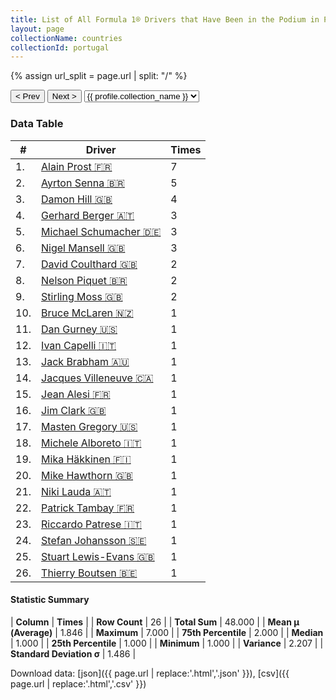 ```yaml
---
title: List of All Formula 1® Drivers that Have Been in the Podium in Portugal by Number of Times
layout: page
collectionName: countries
collectionId: portugal
---
```


{% assign url_split = page.url | split: "/" %}
<div id="collection-navigation">
<button onclick="selector.options[selector.selectedIndex-1].value && (window.location = selector.options[selector.selectedIndex-1].value);">&lt; Prev</button>
<button onclick="selector.options[selector.selectedIndex+1].value && (window.location = selector.options[selector.selectedIndex+1].value);">Next &gt;</button>
<select id="selector" onchange="this.options[this.selectedIndex].value && (window.location = this.options[this.selectedIndex].value);">
  {% for collectionId in site.data[page.collectionName].refs %}
    {% if collectionId == page.collectionId %}
      {% assign selected = "selected" %}
    {% else %}
      {% assign selected = "" %}
    {% endif %}
    {% assign profile = site.data[page.collectionName][collectionId].profile %}
    <option value="/f1/{{ page.collectionName }}/{{ collectionId }}/{{ url_split[4] }}" {{ selected }}>{{ profile.collection_name }}</option>
  {% endfor %}
</select>
</div>

<canvas id="chart" width="400" height="180"></canvas>
<script>
var data = {
    "datasets": [
        {
            "backgroundColor": [
                "#9C8E8D",
                "#9C8E8D",
                "#9C8E8D",
                "#9C8E8D",
                "#9C8E8D",
                "#9C8E8D",
                "#9C8E8D",
                "#9C8E8D",
                "#9C8E8D",
                "#9C8E8D",
                "#9C8E8D",
                "#9C8E8D",
                "#9C8E8D",
                "#9C8E8D",
                "#9C8E8D",
                "#9C8E8D",
                "#9C8E8D",
                "#9C8E8D",
                "#9C8E8D",
                "#9C8E8D",
                "#9C8E8D",
                "#9C8E8D",
                "#9C8E8D",
                "#9C8E8D",
                "#9C8E8D",
                "#9C8E8D"
            ],
            "borderColor": [
                "#1D181E",
                "#1D181E",
                "#1D181E",
                "#1D181E",
                "#1D181E",
                "#1D181E",
                "#1D181E",
                "#1D181E",
                "#1D181E",
                "#1D181E",
                "#1D181E",
                "#1D181E",
                "#1D181E",
                "#1D181E",
                "#1D181E",
                "#1D181E",
                "#1D181E",
                "#1D181E",
                "#1D181E",
                "#1D181E",
                "#1D181E",
                "#1D181E",
                "#1D181E",
                "#1D181E",
                "#1D181E",
                "#1D181E"
            ],
            "borderWidth": 1,
            "data": [
                7.0,
                5.0,
                4.0,
                3.0,
                3.0,
                3.0,
                2.0,
                2.0,
                2.0,
                1.0,
                1.0,
                1.0,
                1.0,
                1.0,
                1.0,
                1.0,
                1.0,
                1.0,
                1.0,
                1.0,
                1.0,
                1.0,
                1.0,
                1.0,
                1.0,
                1.0
            ],
            "label": "Times"
        }
    ],
    "labels": [
        "Alain Prost",
        "Ayrton Senna",
        "Damon Hill",
        "Gerhard Berger",
        "Michael Schumacher",
        "Nigel Mansell",
        "David Coulthard",
        "Nelson Piquet",
        "Stirling Moss",
        "Bruce McLaren",
        "Dan Gurney",
        "Ivan Capelli",
        "Jack Brabham",
        "Jacques Villeneuve",
        "Jean Alesi",
        "Jim Clark",
        "Masten Gregory",
        "Michele Alboreto",
        "Mika Häkkinen",
        "Mike Hawthorn",
        "Niki Lauda",
        "Patrick Tambay",
        "Riccardo Patrese",
        "Stefan Johansson",
        "Stuart Lewis-Evans",
        "Thierry Boutsen"
    ]
};
var options = {
  legend: {
    display: false
  },
  scales: {
    xAxes: [{
      ticks: {
        beginAtZero: true,
        maxRotation: 180,
        display: window.innerWidth > 800
      }
    }],
    yAxes: [{
      ticks: {
        beginAtZero: true
      }
    }]
  },
  onResize: function(chart, size) {
    chart.options.scales.xAxes[0].ticks.display = size.width > 800;
  }
};
var chart = new Chart("chart", {
    data: data,
    type: 'bar',
    options: options
});
</script>



### Data Table

| # | Driver | Times |
|--|--|--|
| 1. | [Alain Prost 🇫🇷](/f1/drivers/prost) | 7 |
| 2. | [Ayrton Senna 🇧🇷](/f1/drivers/senna) | 5 |
| 3. | [Damon Hill 🇬🇧](/f1/drivers/damon_hill) | 4 |
| 4. | [Gerhard Berger 🇦🇹](/f1/drivers/berger) | 3 |
| 5. | [Michael Schumacher 🇩🇪](/f1/drivers/michael_schumacher) | 3 |
| 6. | [Nigel Mansell 🇬🇧](/f1/drivers/mansell) | 3 |
| 7. | [David Coulthard 🇬🇧](/f1/drivers/coulthard) | 2 |
| 8. | [Nelson Piquet 🇧🇷](/f1/drivers/piquet) | 2 |
| 9. | [Stirling Moss 🇬🇧](/f1/drivers/moss) | 2 |
| 10. | [Bruce McLaren 🇳🇿](/f1/drivers/mclaren) | 1 |
| 11. | [Dan Gurney 🇺🇸](/f1/drivers/gurney) | 1 |
| 12. | [Ivan Capelli 🇮🇹](/f1/drivers/capelli) | 1 |
| 13. | [Jack Brabham 🇦🇺](/f1/drivers/jack_brabham) | 1 |
| 14. | [Jacques Villeneuve 🇨🇦](/f1/drivers/villeneuve) | 1 |
| 15. | [Jean Alesi 🇫🇷](/f1/drivers/alesi) | 1 |
| 16. | [Jim Clark 🇬🇧](/f1/drivers/clark) | 1 |
| 17. | [Masten Gregory 🇺🇸](/f1/drivers/gregory) | 1 |
| 18. | [Michele Alboreto 🇮🇹](/f1/drivers/alboreto) | 1 |
| 19. | [Mika Häkkinen 🇫🇮](/f1/drivers/hakkinen) | 1 |
| 20. | [Mike Hawthorn 🇬🇧](/f1/drivers/hawthorn) | 1 |
| 21. | [Niki Lauda 🇦🇹](/f1/drivers/lauda) | 1 |
| 22. | [Patrick Tambay 🇫🇷](/f1/drivers/tambay) | 1 |
| 23. | [Riccardo Patrese 🇮🇹](/f1/drivers/patrese) | 1 |
| 24. | [Stefan Johansson 🇸🇪](/f1/drivers/johansson) | 1 |
| 25. | [Stuart Lewis-Evans 🇬🇧](/f1/drivers/lewis-evans) | 1 |
| 26. | [Thierry Boutsen 🇧🇪](/f1/drivers/boutsen) | 1 |

#### Statistic Summary

| **Column** | **Times** |
| **Row Count** | 26 |
| **Total Sum** | 48.000 |
| **Mean μ (Average)** | 1.846 |
| **Maximum** | 7.000 |
| **75th Percentile** | 2.000 |
| **Median** | 1.000 |
| **25th Percentile** | 1.000 |
| **Minimum** | 1.000 |
| **Variance** | 2.207 |
| **Standard Deviation σ** | 1.486 |

Download data: [json]({{ page.url | replace:'.html','.json' }}), [csv]({{ page.url | replace:'.html','.csv' }})
